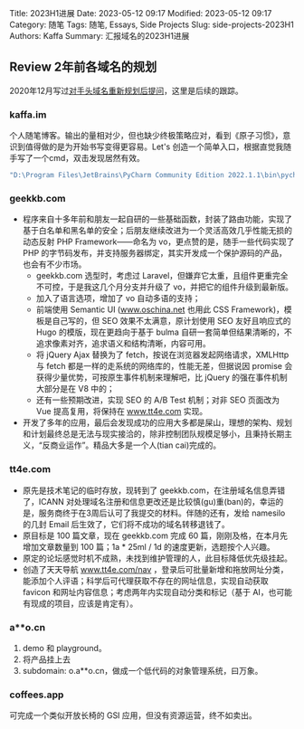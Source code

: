 Title: 2023H1进展
Date: 2023-05-12 09:17
Modified: 2023-05-12 09:17
Category: 随笔
Tags: 随笔, Essays, Side Projects
Slug: side-projects-2023H1
Authors: Kaffa
Summary: 汇报域名的2023H1进展


## Review 2年前各域名的规划

2020年12月写过[对手头域名重新规划后提问](https://kaffa.im/questions-and-detail-plan-about-my-domains)，这里是后续的跟踪。

### kaffa.im

个人随笔博客。输出的量相对少，但也缺少终极策略应对，看到《原子习惯》，意识到值得做的是为开始书写变得更容易。Let's 创造一个简单入口，根据直觉我随手写了一个cmd，双击发现居然有效。

```cmd
"D:\Program Files\JetBrains\PyCharm Community Edition 2022.1.1\bin\pycharm64.exe" D:\code\github\kaffa\kaffa.github.io
```

### geekkb.com

* 程序来自十多年前和朋友一起自研的一些基础函数，封装了路由功能，实现了基于白名单和黑名单的安全；后朋友继续改进为一个灵活高效几乎性能无损的动态反射 PHP Framework——命名为 vo，更点赞的是，随手一些代码实现了 PHP 的字节码发布，并支持服务器绑定，其实开发成一个保护源码的产品，也会有不少市场。
  * geekkb.com 选型时，考虑过 Laravel，但嫌弃它太重，且组件更重完全不可控，于是我这几个月分支并升级了 vo，并把它的组件升级到最新版。
  * 加入了语言选项，增加了 vo 自动多语的支持；
  * 前端使用 Semantic UI (www.oschina.net 也用此 CSS Framework)，模板是自己写的，但 SEO 效果不太满意，原计划使用 SEO 友好且响应式的 Hugo 的模版，现在更趋向于基于 bulma 自研一套简单但结果清晰的，不追求像素对齐，追求语义和结构清晰，内容可用。
  * 将 jQuery Ajax 替换为了 fetch，按说在浏览器发起网络请求，XMLHttp 与 fetch 都是一样的走系统的网络库的，性能无差，但据说因 promise 会获得少量优势，可按原生事件机制来理解吧，比 jQuery 的强在事件机制大部分是在 V8 中的；
  * 还有一些预期改进，实现 SEO 的 A/B Test 机制；对非 SEO 页面改为 Vue 提高复用，将保持在 www.tt4e.com 实现。
* 开发了多年的应用，最后会发现成功的应用大多都是屎山，理想的架构、规划和计划最终总是无法与现实接洽的，除非控制团队规模足够小，且秉持长期主义，“反商业运作”。精品大多是一个人(tian cai)完成的。

### tt4e.com

* 原先是技术笔记的临时存放，现转到了 geekkb.com，在注册域名信息弄错了，ICANN 对处理域名注册和信息更改还是比较慎(gu)重(ban)的，幸运的是，服务商终于在3周后认可了我提交的材料。伴随的还有，发给 namesilo 的几封 Email 后生效了，它们将不成功的域名转移退钱了。
* 原目标是 100 篇文章，现在 geekkb.com 完成 60 篇，刚刚及格，在本月先增加文章数量到 100 篇；1a * 25ml / 1d 的速度更新，选题按个人兴趣。
* 原定的论坛感觉时机不成熟，未找到维护管理的人，此目标降低优先级挂起。
* 创造了天天导航 www.tt4e.com/nav ，登录后可批量新增和拖放网址分类，能添加个人评语；科学后可代理获取不存在的网址信息，实现自动获取 favicon 和网址内容信息；考虑两年内实现自动分类和标记（基于 AI，也可能有现成的项目，应该是肯定有）。

### a**o.cn

1. demo 和 playground。
2. 将产品挂上去
3. subdomain: o.a**o.cn，做成一个低代码的对象管理系统，曰万象。

### coffees.app
可完成一个类似开放长椅的 GSI 应用，但没有资源运营，终不如卖出。
